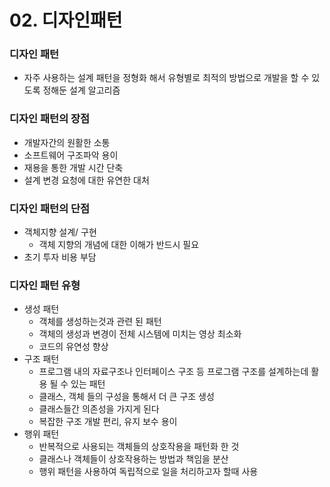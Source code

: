 # 02. 디자인패턴

### 디자인 패턴

- 자주 사용하는 설계 패턴을 정형화 해서  유형별로 최적의 방법으로 개발을 할 수 있도록 정해둔 설계 알고리즘 

  

### 디자인 패턴의 장점

- 개발자간의 원활한 소통
- 소프트웨어 구조파악 용이 
- 재용을 통한 개발 시간 단축
- 설계 변경 요청에 대한 유연한 대처 



### 디자인 패턴의 단점 

- 객체지향 설계/ 구현
  - 객체 지향의 개념에 대한 이해가 반드시 필요
- 초기 투자 비용 부담



### 디자인 패턴 유형

- 생성 패턴 
  - 객체를 생성하는것과 관련 된 패턴
  - 객체의 생성과 변경이 전체 시스템에 미치는 영상 최소화
  - 코드의 유연성 향상
- 구조 패턴
  -  프로그램 내의 자료구조나 인터페이스 구조 등 프로그램 구조를 설계하는데 활용 될 수 있는 패턴
  - 클래스, 객체 들의 구성을 통해서 더 큰 구조 생성 
  - 클래스들간 의존성을 가지게 된다
  - 복잡한 구조 개발 편리, 유지 보수 용이
- 행위 패턴 
  - 반복적으로 사용되는 객체들의 상호작용을 패턴화 한 것
  - 클래스나 객체들이 상호작용하는 방법과 책임을 분산
  - 행위 패턴을 사용하여 독립적으로 일을 처리하고자 할때 사용
